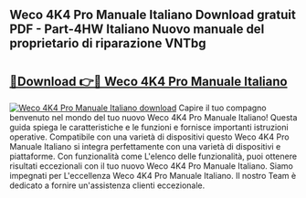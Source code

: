 ## Weco 4K4 Pro Manuale Italiano Download gratuit PDF - Part-4HW Italiano Nuovo manuale del proprietario di riparazione VNTbg

# <h2><a href="http://dfae0nm.blite.top/?on=Weco+4K4+Pro+Manuale+Italiano">🔗Download 👉🔴 Weco 4K4 Pro Manuale Italiano</a></h2>

[![Weco 4K4 Pro Manuale Italiano download](https://i.imgur.com/lujVjoI.png)](http://dfae0nm.blite.top/?on=Weco+4K4+Pro+Manuale+Italiano)
Capire il tuo compagno benvenuto nel mondo del tuo nuovo Weco 4K4 Pro Manuale Italiano! Questa guida spiega le caratteristiche e le funzioni e fornisce importanti istruzioni operative. Compatibile con una varietà di dispositivi questo Weco 4K4 Pro Manuale Italiano si integra perfettamente con una varietà di dispositivi e piattaforme. Con funzionalità come L'elenco delle funzionalità, puoi ottenere risultati eccezionali con il tuo nuovo Weco 4K4 Pro Manuale Italiano. Siamo impegnati per L'eccellenza Weco 4K4 Pro Manuale Italiano. Il nostro Team è dedicato a fornire un'assistenza clienti eccezionale.
